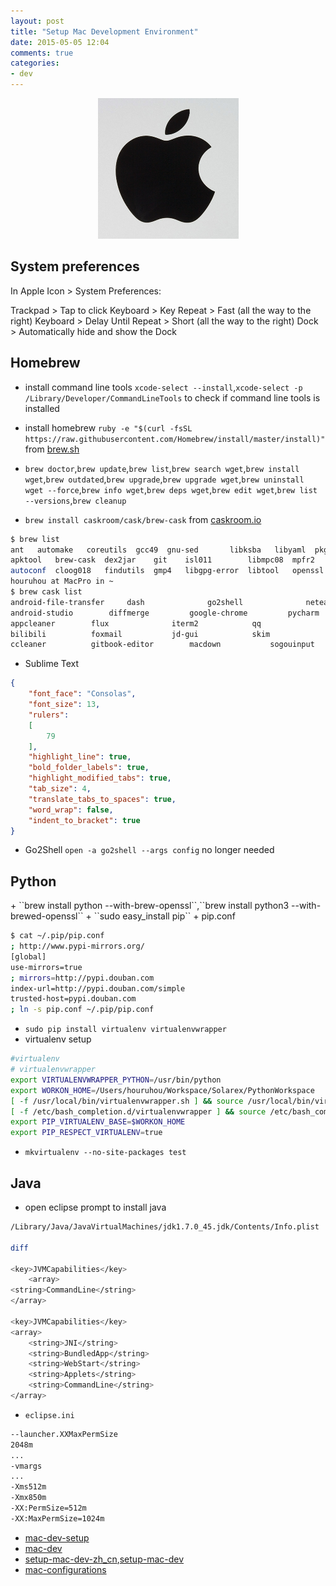 ```yaml
---
layout: post
title: "Setup Mac Development Environment"
date: 2015-05-05 12:04
comments: true
categories: 
- dev
---
```

<p><center><img src="/images/apple_mac_logo.jpg" width=225 height=225/></center></p>

<h2 id="system-preferences">System preferences</h2>

In Apple Icon > System Preferences:

Trackpad > Tap to click
Keyboard > Key Repeat > Fast (all the way to the right)
Keyboard > Delay Until Repeat > Short (all the way to the right)
Dock > Automatically hide and show the Dock

<!-- more -->

<h2 id="homebrew">Homebrew</h2>

+ install command line tools ``xcode-select --install``,``xcode-select -p
/Library/Developer/CommandLineTools`` to check if command line tools is installed

+ install homebrew ``ruby -e "$(curl -fsSL https://raw.githubusercontent.com/Homebrew/install/master/install)"`` from [brew.sh](http://brew.sh/)

+ ``brew doctor``,``brew update``,``brew list``,``brew search wget``,``brew install wget``,``brew outdated``,``brew upgrade``,``brew upgrade wget``,``brew uninstall wget --force``,``brew info wget``,``brew deps wget``,``brew edit wget``,``brew list --versions``,``brew cleanup``

+ ``brew install caskroom/cask/brew-cask`` from [caskroom.io](http://caskroom.io/)

```bash
$ brew list
ant	  automake   coreutils	gcc49  gnu-sed	     libksba   libyaml	pkg-config  tig
apktool   brew-cask  dex2jar	git    isl011	     libmpc08  mpfr2	readline    tree
autoconf  cloog018   findutils	gmp4   libgpg-error  libtool   openssl	rename	    wget
houruhou at MacPro in ~
$ brew cask list
android-file-transfer	  dash			    go2shell		      neteasemusic		sublime-text
android-studio		  diffmerge		    google-chrome	      pycharm			vlc
appcleaner		  flux			    iterm2		      qq
bilibili		  foxmail		    jd-gui		      skim
ccleaner		  gitbook-editor	    macdown		      sogouinput
```

+ Sublime Text

```json
{
    "font_face": "Consolas",
    "font_size": 13,
    "rulers":
    [
        79
    ],
    "highlight_line": true,
    "bold_folder_labels": true,
    "highlight_modified_tabs": true,
    "tab_size": 4,
    "translate_tabs_to_spaces": true,
    "word_wrap": false,
    "indent_to_bracket": true
}
```

+ Go2Shell ``open -a go2shell --args config`` no longer needed

<h2 id="python">Python</h2>
+ ``brew install python --with-brew-openssl``,``brew install python3 --with-brewed-openssl``
+ ``sudo easy_install pip``
+ pip.conf

```bash
$ cat ~/.pip/pip.conf
; http://www.pypi-mirrors.org/
[global]
use-mirrors=true
; mirrors=http://pypi.douban.com
index-url=http://pypi.douban.com/simple
trusted-host=pypi.douban.com
; ln -s pip.conf ~/.pip/pip.conf
```

+ ``sudo pip install virtualenv virtualenvwrapper``
+ virtualenv setup

```bash
#virtualenv
# virtualenvwrapper
export VIRTUALENVWRAPPER_PYTHON=/usr/bin/python
export WORKON_HOME=/Users/houruhou/Workspace/Solarex/PythonWorkspace
[ -f /usr/local/bin/virtualenvwrapper.sh ] && source /usr/local/bin/virtualenvwrapper.sh
[ -f /etc/bash_completion.d/virtualenvwrapper ] && source /etc/bash_completion.d/virtualenvwrapper
export PIP_VIRTUALENV_BASE=$WORKON_HOME
export PIP_RESPECT_VIRTUALENV=true
```

+ ``mkvirtualenv --no-site-packages test``

<h2 id="java">Java</h2>

+ open eclipse prompt to install java

```bash
/Library/Java/JavaVirtualMachines/jdk1.7.0_45.jdk/Contents/Info.plist

diff

<key>JVMCapabilities</key>
    <array>
<string>CommandLine</string>
</array>

<key>JVMCapabilities</key>
<array>
    <string>JNI</string>
    <string>BundledApp</string>
    <string>WebStart</string>
    <string>Applets</string>
    <string>CommandLine</string>
</array>
```

+ ``eclipse.ini``

```bash
--launcher.XXMaxPermSize
2048m
...
-vmargs
...
-Xms512m
-Xmx850m
-XX:PermSize=512m
-XX:MaxPermSize=1024m
```

+ [mac-dev-setup](https://github.com/nicolashery/mac-dev-setup)
+ [mac-dev](https://github.com/pubyun/macdev)
+ [setup-mac-dev-zh_cn](https://aaaaaashu.gitbooks.io/mac-dev-setup/content/SystemPreferences/index.html),[setup-mac-dev](http://sourabhbajaj.com/mac-setup/)
+ [mac-configurations](https://github.com/solarex/macconfigurations)





